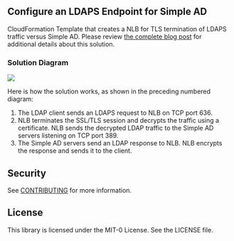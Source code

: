 ## Configure an LDAPS Endpoint for Simple AD
CloudFormation Template that creates a NLB for TLS termination of LDAPS traffic versus Simple AD. Please review [the complete blog post](https://aws.amazon.com/blogs/security/how-to-configure-an-ldaps-endpoint-for-simple-ad/) for additional details about this solution.

### Solution Diagram
![](https://d2908q01vomqb2.cloudfront.net/22d200f8670dbdb3e253a90eee5098477c95c23d/2017/08/28/Screen-Shot-2017-07-25-at-10.30.54-AM.png)

Here is how the solution works, as shown in the preceding numbered diagram:
1. The LDAP client sends an LDAPS request to NLB on TCP port 636.
2. NLB terminates the SSL/TLS session and decrypts the traffic using a certificate. NLB sends the decrypted LDAP traffic to the Simple AD servers listening on TCP port 389.
3. The Simple AD servers send an LDAP response to NLB. NLB encrypts the response and sends it to the client.

## Security

See [CONTRIBUTING](CONTRIBUTING.md#security-issue-notifications) for more information.

## License

This library is licensed under the MIT-0 License. See the LICENSE file.

